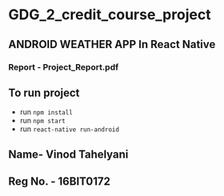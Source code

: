 # GDG_2_credit_course_project
## ANDROID WEATHER APP In React Native
### Report - Project_Report.pdf
## To run project

- run ```npm install``` 
- run ```npm start```
- run ```react-native run-android```



## Name- **Vinod Tahelyani**
## Reg No. - **16BIT0172**
